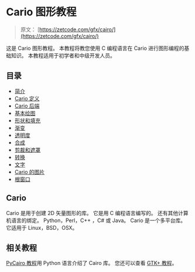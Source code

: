 # Cario 图形教程

> 原文： [https://zetcode.com/gfx/cairo/](https://zetcode.com/gfx/cairo/)

这是 Cario 图形教程。 本教程将教您使用 C 编程语言在 Cario 进行图形编程的基础知识。 本教程适用于初学者和中级开发人员。

## 目录



*   [简介](cairolib/)
*   [Cario 定义](cairodefinitions/)
*   [Cario 后端](cairobackends/)
*   [基本绘图](basicdrawing/)
*   [形状和填充](shapesfills/)
*   [渐变](gradients/)
*   [透明度](transparency/)
*   [合成](compositing/)
*   [剪裁和遮罩](clippingmasking/)
*   [转换](transformations/)
*   [文字](cairotext/)
*   [Cario 的图片](cairoimages/)
*   [根窗口](root/)



## Cario

Cario 是用于创建 2D 矢量图形的库。 它是用 C 编程语言编写的。 还有其他计算机语言的绑定。 Python，Perl，C++ ，C# 或 Java。 Cario 是一个多平台库。 它适用于 Linux，BSD，OSX。

## 相关教程

[PyCairo 教程](/gfx/pycairo/)用 Python 语言介绍了 Cairo 库。 您还可以查看 [GTK+ 教程](/gui/gtk2/)。